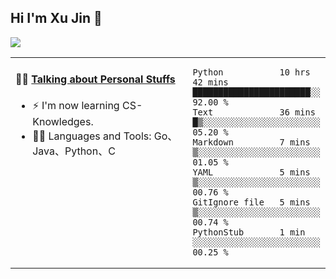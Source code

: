 
## Hi I'm Xu Jin 👋
![](https://komarev.com/ghpvc/?username=jiayouxujin&color=brightgreen&label=PROFILE+VIEWS)



<table align="center">
<tr>
<td valign="top" width="60%">

#### 🏋️‍♀️ <a href="https://github.com/jiayouxujin" target="_blank">Talking about Personal Stuffs</a>
<!-- recent_releases starts -->

- ⚡  I'm now learning CS-Knowledges.  
- 🏊‍♂️ Languages and Tools: Go、Java、Python、C
<!-- recent_releases ends -->
</td>
<td>
 
<!--START_SECTION:waka-->

```text
Python           10 hrs 42 mins  ███████████████████████░░   92.00 %
Text             36 mins         █▒░░░░░░░░░░░░░░░░░░░░░░░   05.20 %
Markdown         7 mins          ▒░░░░░░░░░░░░░░░░░░░░░░░░   01.05 %
YAML             5 mins          ▒░░░░░░░░░░░░░░░░░░░░░░░░   00.76 %
GitIgnore file   5 mins          ▒░░░░░░░░░░░░░░░░░░░░░░░░   00.74 %
PythonStub       1 min           ░░░░░░░░░░░░░░░░░░░░░░░░░   00.25 %
```

<!--END_SECTION:waka-->
 
</td>
</tr>
</table>





